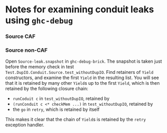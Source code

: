 # Notes for examining conduit leaks using `ghc-debug`

### Source CAF



### Source non-CAF

Open `Source-leak.snapshot` in `ghc-debug-brick`. The snapshot is taken just
before the memory check in test `Test.DupIO.Conduit.Source.test_withoutDupIO`.
Find retainers of `Yield` constructors, and examine the first `Yield` in the
resulting list. You will see that it is retained by many other `Yield`s up to
the first `Yield`, which is then retained by the following closure chain:
- `runCoduit c` in `test_withoutDupIO`, retained by
- `(runConduit c <* checkMem ...)` in `test_withoutDupIO`, retained by
- the `go` in `retry`, which is retained by itself

This makes it clear that the chain of `Yield`s is retained by the `retry`
exception handler.
